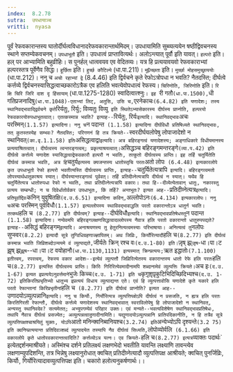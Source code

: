 ```yaml
---
index:  8.2.78
sutra:  उपधायाञ्च
vritti:  nyasa
---
```


पूर्वं रेफवकारान्तस्य घातोर्दीर्घत्वविधानादरेफवकारान्तार्थमिदम्। उपधायामिति सुब्व्यत्ययेन षष्ठीद्विवचनस्य स्थाने सप्तम्येकवचनम्। `उपधाभूतौ` इति। उपधात्वं प्राप्तावित्यर्थः। अलोऽन्त्यात् पूर्वौ इति यावत्। `हल्परो` इति। हल् पर आभ्यामिति बहुव्रीहिः। स पुनर्हल् धात्ववयव एव वेदितव्यः। यत्र हि प्रत्ययावयवो रेफवकाराभ्यां हल्परस्तत्र पूर्वेणैव सिद्धः। `हूर्छिता` इति। `हुर्च्छ कौटिल्ये` (धा.पा.211)। `मूÐच्छता` इति। `मुर्च्छा मोहसमुच्छ्राययोः` (धा.पा.212)। ननु च `अचो रहाभ्यां द्वे` (8.4.46) इति द्विर्वचने कृते रेफोऽत्रोपधा न भवति? नैतदस्ति; दीर्घत्वे कर्त्तव्ये द्विर्वचनस्यासिद्धत्वाच्छकारोऽत्रैक एव हलिति भवत्येवोपधात्वं रेफस्य।
`चिरिणोति, जिरिणोति` इति। `रि क्षि चिरि जिरि दाश दृ हिंसायाम्` (धा.पा.1275-1280) स्वादित्वात्श्नुः`।
इह `री गतौ` (धा.पा.1500), `धी गतिप्रजनादिषु` (धा.पा.1048)-एताभ्यां लिट्, अतुसि, उसि च, `एरनेकाचः` (6.4.82) इति यणादेशः; तस्य स्थानिवद्भावाद्द्विर्वचने कृते `रिर्यतुः, रिर्युः; विव्यतुः विव्यु` इति स्थितेऽभ्यासेकारस्य दीर्घस्य प्राप्नोति, हल्परयो रेफवकारयोरुपधाभूतत्वात्। एतत्कस्मान्न भवति? इत्याह--`रिर्यतुः, रिर्यः` इत्यादि। स्थानिवद्भावः `अचः परस्मिन्` (1.1.57) इत्यादिना। ननु च `न पदान्त` (1.1.58) इत्यादिना दीर्घविधौ प्रतिषिध्यते स्थानिवद्भावः, तत् कुतस्तस्येह सम्भवः? नैतदस्ति; परिगणनं हि तत्र क्रियते--`स्वरदीर्घयलोपेषु लोपाजादेशो न स्थानिवत्` (का.वृ.1.1.58) इतिः `असिद्धत्वाद्वा` इत्यादि। अत्र बहिरङ्गत्वं यणादेशस्य; अङ्गाधिकारे विधीयमानस्य प्रत्ययाश्रितत्वात्। दीर्घत्वस्य त्वन्तरङ्गत्वम्; प्रकृत्याश्रयत्वात्। `असिद्धञ्च बहिरङ्गमन्तरङ्गे` (व्या.प.42) इति दीर्घत्वे कर्त्तव्ये यणादेश स्यासिद्धत्वाद्रेफवकारौ हल्परौ न भवतिः, तत्कुतो दीर्घत्वस्य प्राप्तिः।
इह तर्हि चतुर्यितेति दीर्घत्वं कस्मान्न भवति, अत्र हि `चतुर्य` इत्यस्य क्यजन्तस्य धातोस्तृचि परतः `अतो लोपः` (6.4.48) इत्यकारलोपे कृत उपधाभूतो रेफो हल्परो भवतीत्यस्ति दीर्घत्वस्य प्राप्तिः, इत्याह--`चतुर्यितेत्यत्रापि` इत्यादि। बहिरङ्गत्वमतो लोपस्यार्थधातुकाश्रय स्यात्। दीर्घस्यान्तरङ्गत्वं पूर्ववत्।
तर्हि प्रतिदीव्नेत्यत्रापि दीर्घत्वं न स्यात्। यथैव हि चतुर्यितेत्यत्र धातोरुपधा रेफो न भवति, तथा प्रतिदीव्नेत्यत्रापि वकारः। तथा हि--दीव्येत्येतावान् धातुः, नकारस्तु प्रत्यय सम्बन्धी; न च दिवेर्धातोर्वकर उपधाभूतः, किं तर्हि? अन्तभूतः? इत्यत आह--`प्रतिदीव्नेत्यत्र` इत्यादि। प्रतिपूर्वाद्दिवः `कनिन् युवुषितक्षि` (द.उ.6.51) इत्यादिना कविन्, `अल्लोपोऽनः` (6.4.134) इत्यकारलोपः। ननु च `अचः परस्मिन् पूर्वविधौ` (1.1.57) इत्यल्लोपस्य स्थाविवद्भावाद्धलि परतो वकारान्तोऽत्र धातुर्न भवति। तत्कथं `हलि च` (8.2.77) इति दीर्घत्वम्? इत्याह--`दीर्घविधौ` इत्यादि। स्थानिवद्भावप्रतिषेधस्तु `न पदान्त` (1.1.58) इत्यादिना। नन्वेवमपि बहिरङ्गलक्षणसिद्धत्वादल्लोपस्य नैवात्र हलि परतो वकारान्तो धातुरुपपद्यते? इत्याह--`असिद्धं बहिरङ्गम्` इत्यादि। अनाश्रयणस्य तु हेतुरनित्यत्वमस्याः परिभाषायाः। अनित्यत्वं तु `नलोपः सुप्स्वर` (8.2.2) इत्यादौ सूत्रे तुग्विधिग्रहणाज्ज्ञापितम्।
अथ जिव्रिः, किर्योरित्यादौ `हलि च` (8.2.77) इति दीर्घत्वं कस्मान्न भवति जिव्रिशब्दोऽप्ययमे वं व्युत्पाद्यते, `जीर्यतेः क्रिन् रश्च वः` (द.उ.1-80) इति। `जृ़ष् झ्र्`जृ़ष`-धा।पा।ट झृ़ष् झ्र्`झृ़ष`--धा।पा।ट वयोहानौ` (धा.पा.1130,1131) इत्यस्मात् क्रिन्प्रत्ययः; `ऋत इद्धातोः` (7.1.100) इतीत्त्वम्, रपरत्वम्, रेफस्य वकार आदेशः--इत्येवं व्युत्पत्तौ जिव्रिरित्येतस्य वकारान्तस्य धातो रेफे हलि परतः `हलि च` (8.2.77) इत्यस्ति दीर्घत्वस्य प्राप्तिः। किरिः गिरिरित्येवमादीनामपि शब्दानामेवं व्युत्पत्तिः क्रियते। `अच इः` (द.उ. 1-67) इत्यत इप्रत्ययेऽनुवर्त्तमाने `भुजेः किच्च` (द.उ. 1-71) इति च `कृगृ़शृ़पृ़कुटिभिदिच्छिदिभ्यश्च` (द.उ. 1-72) इतिकिरतिप्रभृतिभ्यो धातुभ्य इप्रत्ययं विधाय व्युत्पाद्यन्त एते। एवं हि व्युत्पत्तावोसि यणादेशे कृते यकारे हलि परतो रेफान्तानां किरिप्रभृतीनां `हलि च` (8.2.77) इति दीर्घत्वं प्राप्नोति? इत्यत आह--`उणादयोऽव्युत्पन्नानि` इत्यादि। ननु च किर्योः, गिर्योरित्यत्र व्युत्पत्तिपक्षेऽपि दीर्घत्वं न प्रसजति, न ह्यत्र हलि परतः किरतिगिरती रेफान्तौ, दीर्घत्वे कर्त्तव्ये यणादेशस्य स्थानिवद्भावात् स्वराविलोपेषु हि लोपाजादेशो न स्थानिवत्, अन्यस्तु स्थानिवदेव? सत्यमेतत्; अभ्युपगम्येवं परिहार उक्तः। एवं मन्यते--भवत्यविशेषेण स्थानिवद्भावप्रतिषेधः, तथापि नैवात्र दीर्घत्वं प्रसज्येत; अव्युत्पन्नत्वादुणादीनामिति। यद्युणादयोऽव्युत्पन्नानि प्रातिपदिकानीति, न हि तत्रैव सूत्रे व्युत्पत्तिपक्षश्चाश्रयितुं युक्तः, योऽपि `आतो मनिन्क्वनिब्वनियश्च` (3.2.74) इति `अन्येभ्योऽपि दृश्यन्ते` (3.2 75) इति क्वनिप्प्रत्ययान्त प्रतिदिवञ्शब्दं व्युत्पादयेत तस्यापि नैव दीर्घत्वं सिध्यति, `लोपोव्योर्वलि` (6.1.66) इति वकारलोपे कृते धातोरवकारान्तत्वादिति? कर्त्तव्योऽत्र यत्नः। एव क्रियते-`हलि च` (8.2.77) इत्यत्र `व्याक्तः पदार्थः` इत्येतद्दर्शनमाश्रीयते। अस्मिंश्च दर्शने प्रतिलक्ष्यं लक्षणभेदो भवतीति यावन्ति लक्ष्याणि तावन्त्येव लक्षणाम्युपदिशन्ति, तत्र भिन्नेषु लक्ष्यानुरोधात् क्वचित् प्रतिदीव्नेत्यादौ व्युत्पत्तिपक्ष आश्रीयते; क्वचित् पुनर्जिव्रिः, किर्योः, गिर्योरित्यादावव्युत्पत्तिपक्ष इति।
चकारो हलोत्यनुकर्षणार्थः।।

